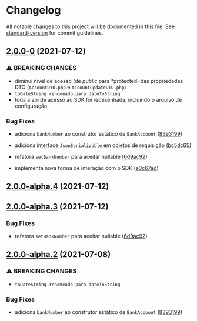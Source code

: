# Changelog

All notable changes to this project will be documented in this file. See [standard-version](https://github.com/conventional-changelog/standard-version) for commit guidelines.

## [2.0.0-0](https://github.com/jetimob/juno-sdk-php-laravel/compare/v1.1.2...v2.0.0-0) (2021-07-12)


### ⚠ BREAKING CHANGES

* diminui nível de acesso (de *public* para *protected) das propriedades DTO (`AccountDTO.php` e `AccountUpdateDTO.php`)
* `toDateString renomeado para dateToString`
* toda a api de acesso ao SDK foi redesenhada, incluindo o arquivo de configuração

### Bug Fixes

* adiciona `bankNumber` ao construtor estático de `BankAccount` ([8393199](https://github.com/jetimob/juno-sdk-php-laravel/commit/83931996e98faf3a1e7d9dbe51d5f48a9f1dcec1))
* adiciona interface `JsonSerializable` em objetos de requisição ([bc5dc65](https://github.com/jetimob/juno-sdk-php-laravel/commit/bc5dc6527311bbb36b3e646cd627f5d83e886421))
* refatora `setBankNumber` para aceitar nullable ([6d9ac92](https://github.com/jetimob/juno-sdk-php-laravel/commit/6d9ac921cb055d435bd15cf7905c9f76850928e5))


* implementa nova forma de interação com o SDK ([e0c67ad](https://github.com/jetimob/juno-sdk-php-laravel/commit/e0c67ad15207df939c3e9cd466ba61cd6cabdebc))

## [2.0.0-alpha.4](https://github.com/jetimob/juno-sdk-php-laravel/compare/v2.0.0-alpha.3...v2.0.0-alpha.4) (2021-07-12)

## [2.0.0-alpha.3](https://github.com/jetimob/juno-sdk-php-laravel/compare/v2.0.0-alpha.2...v2.0.0-alpha.3) (2021-07-12)


### Bug Fixes

* refatora `setBankNumber` para aceitar nullable ([6d9ac92](https://github.com/jetimob/juno-sdk-php-laravel/commit/6d9ac921cb055d435bd15cf7905c9f76850928e5))

## [2.0.0-alpha.2](https://github.com/jetimob/juno-sdk-php-laravel/compare/v2.0.0-alpha.1...v2.0.0-alpha.2) (2021-07-08)


### ⚠ BREAKING CHANGES

* `toDateString renomeado para dateToString`

### Bug Fixes

* adiciona `bankNumber` ao construtor estático de `BankAccount` ([8393199](https://github.com/jetimob/juno-sdk-php-laravel/commit/83931996e98faf3a1e7d9dbe51d5f48a9f1dcec1))
